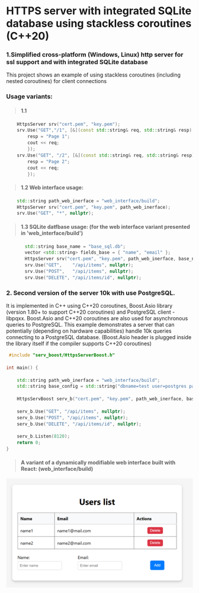 # HTTPS server with integrated SQLite database using stackless coroutines (C++20) 

### 1.Simplified cross-platform (Windows, Linux) http server for ssl support and with integrated SQLite database 
This project shows an example of using stackless coroutines (including nested coroutines) for client connections

### Usage variants:
> #### 1.1
```cpp
	HttpsServer srv("cert.pem", "key.pem");
	srv.Use("GET","/1", [&](const std::string& req, std::string& resp) {
        resp = "Page 1";
		cout << req;
		});
	srv.Use("GET", "/2", [&](const std::string& req, std::string& resp) {
		resp = "Page 2";
		cout << req;
		});
```
> #### 1.2 Web interface usage:
```cpp
	std::string path_web_inerface = "web_interface/build";
	HttpsServer srv("cert.pem", "key.pem", path_web_inerface);
	srv.Use("GET", "*", nullptr);
```
> #### 1.3 SQLite datfbase usage: (for the web interface variant presented in 'web_interface/build')
```cpp
       std::string base_name = "base_sql.db";
       vector <std::string> fields_base = { "name", "email" };
       HttpsServer srv("cert.pem", "key.pem", path_web_inerface, base_name, fields_base);
       srv.Use("GET",    "/api/items", nullptr);
       srv.Use("POST",   "/api/items", nullptr);
       srv.Use("DELETE", "/api/items/id", nullptr);
```
### 2. Second version of the server 10k with use PostgreSQL. 
It is implemented in C++ using C++20 coroutines, Boost.Asio library (version 1.80+ to support C++20 coroutines) 
and PostgreSQL client - libpqxx. Boost.Asio and C++20 coroutines are also used for asynchronous queries to PostgreSQL.
This example demonstrates a server that can potentially (depending on hardware capabilities) handle 10k 
queries connecting to a PostgreSQL database.
(Boost.Asio header <coroutine> is plugged inside the library itself if the compiler supports C++20 coroutines)

```cpp
 #include "serv_boost/HttpsServerBoost.h"

int main() {

	std::string path_web_inerface = "web_interface/build";
	std::string base_config = std::string("dbname=test user=postgres password=pasw host=127.0.0.1 port=8121");
	
	HttpsServBoost serv_b("cert.pem", "key.pem", path_web_inerface, base_config);
	
	serv_b.Use("GET", "/api/items", nullptr);
	serv_b.Use("POST", "/api/items", nullptr);
	serv_b.Use("DELETE", "/api/items/id", nullptr);
	
	serv_b.Listen(8120);
	return 0;
}
```
> #### A variant of a dynamically modifiable web interface built with React: (web_interface/build)

<p align="center">
  <img src="web_interface/web_inreface.png" width="700">
</p>
